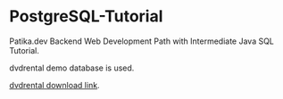 # PostgreSQL-Tutorial

Patika.dev Backend Web Development Path with Intermediate Java SQL Tutorial.

dvdrental demo database is used.

[dvdrental download link](https://www.postgresqltutorial.com/wp-content/uploads/2019/05/dvdrental.zip).

